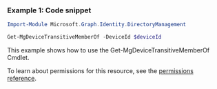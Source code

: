 ### Example 1: Code snippet

```powershellImport-Module Microsoft.Graph.Identity.DirectoryManagement

Get-MgDeviceTransitiveMemberOf -DeviceId $deviceId
```
This example shows how to use the Get-MgDeviceTransitiveMemberOf Cmdlet.
To learn about permissions for this resource, see the [permissions reference](/graph/permissions-reference).


